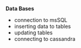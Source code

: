 **Data Bases**
- connection to msSQL
- inserting data to tables
- updating tables
- connecting to cassandra
